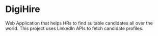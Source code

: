 # DigiHire
Web Application that helps HRs to find suitable candidates all over the world. This project uses LinkedIn APIs to fetch candidate profiles.
